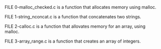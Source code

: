 FILE 0-malloc_checked.c is a function that allocates memory using malloc.

FILE 1-string_nconcat.c is a function that concatenates two strings.

FILE 2-calloc.c is a function that allovates memory for an array, using malloc.

FILE 3-array_range.c is a function that creates an array of integers.
